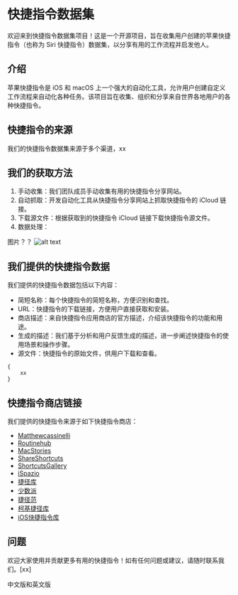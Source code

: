 # 快捷指令数据集

欢迎来到快捷指令数据集项目！这是一个开源项目，旨在收集用户创建的苹果快捷指令（也称为 Siri 快捷指令）数据集，以分享有用的工作流程并启发他人。

## 介绍

苹果快捷指令是 iOS 和 macOS 上一个强大的自动化工具，允许用户创建自定义工作流程来自动化各种任务。该项目旨在收集、组织和分享来自世界各地用户的各种快捷指令。

## 快捷指令的来源

我们的快捷指令数据集来源于多个渠道，xx

## 我们的获取方法

1. 手动收集：我们团队成员手动收集有用的快捷指令分享网站。
2. 自动抓取：开发自动化工具从快捷指令分享网站上抓取快捷指令的 iCloud 链接。
3. 下载源文件：根据获取到的快捷指令 iCloud 链接下载快捷指令源文件。
4. 数据处理：

图片？？
![alt text](image.png)

## 我们提供的快捷指令数据

我们提供的快捷指令数据包括以下内容：

- 简短名称：每个快捷指令的简短名称，方便识别和查找。
- URL：快捷指令的下载链接，方便用户直接获取和安装。
- 商店描述：来自快捷指令应用商店的官方描述，介绍该快捷指令的功能和用途。
- 生成的描述：我们基于分析和用户反馈生成的描述，进一步阐述快捷指令的使用场景和操作步骤。
- 源文件：快捷指令的原始文件，供用户下载和查看。

```
{
    xx
}
```

## 快捷指令商店链接

我们提供的快捷指令来源于如下快捷指令商店：

- [Matthewcassinelli](https://matthewcassinelli.com/sirishortcuts/library/free)
- [Routinehub](https://routinehub.co)
- [MacStories](https://www.macstories.net/shortcuts)
- [ShareShortcuts](https://shareshortcuts.com)
- [ShortcutsGallery](https://shortcutsgallery.com)
- [iSpazio](https://shortcuts.ispazio.net)
- [捷径库](https://jiejingku.net)
- [少数派](https://shortcuts.sspai.com)
- [捷径范](https://jiejing.fun)
- [柯基捷径库](https://www.kejicut.com)
- [iOS快捷指令库](https://www.rcuts.com)



## 问题

欢迎大家使用并贡献更多有用的快捷指令！如有任何问题或建议，请随时联系我们。[xx]


中文版和英文版